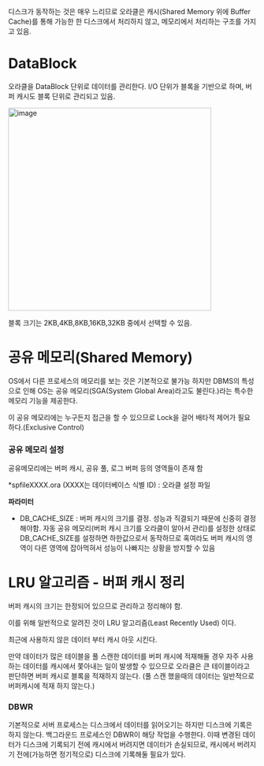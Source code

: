 디스크가 동작하는 것은 매우 느리므로 오라클은 캐시(Shared Memory 위에 Buffer Cache)를 통해 가능한 한 디스크에서 처리하지 않고, 메모리에서 처리하는 구조를 가지고 있음. 

# DataBlock

오라클을  DataBlock 단위로 데이터를 관리한다. I/O 단위가 블록을 기반으로 하며, 버퍼 캐시도 블록 단위로 관리되고 있음.

<img width="412" alt="image" src="https://github.com/jeongye01/TIL/assets/74299317/9526288e-b551-4ec7-91a1-996f967cbacc">


블록 크기는 2KB,4KB,8KB,16KB,32KB 중에서 선택할 수 있음.

# 공유 메모리(Shared Memory)

OS에서 다른 프로세스의 메모리를 보는 것은 기본적으로 불가능 하지만 DBMS의 특성으로 인해 OS는 공유 메모리(SGA(System Global Area)라고도 불린다.)라는 특수한 메모리 기능을 제공한다. 

이 공유 메모리에는 누구든지 접근을 할 수 있으므로 Lock을 걸어 배타적 제어가 필요하다.(Exclusive Control)

### 공유 메모리 설정

공유메모리에는 버퍼 캐시, 공유 풀, 로그 버퍼 등의 영역들이 존재 함 

*spfileXXXX.ora (XXXX는 데이터베이스 식별 ID) : 오라클 설정 파일

**파라미터**

- DB_CACHE_SIZE : 버퍼 캐시의 크기를 결정. 성능과 직결되기 때문에 신중히 결정해야함. 자동 공유 메모리(버퍼 캐시 크기를 오라클이 알아서 관리)를 설정한 상태로 DB_CACHE_SIZE를 설정하면 하한값으로서 동작하므로 혹여라도 버퍼 캐시의 영역이 다른 영역에 잡아먹혀서 성능이 나빠지는 상황을 방지할 수 있음

# LRU 알고리즘 - 버퍼 캐시 정리

버퍼 캐시의 크기는 한정되어 있으므로 관리하고 정리해야 함.

이를 위해 일반적으로 알려진 것이 LRU 알고리즘(Least Recently Used) 이다.

최근에 사용하지 않은 데이터 부터 캐시 아웃 시킨다.

만약 데이터가 많은 테이블을 풀 스캔한 데이터를 버퍼 캐시에 적재해둘 경우 자주 사용하는 데이터를 캐시에서 쫓아내는 일이 발생할 수 있으므로 오라클은 큰 테이블이라고 판단하면 버퍼 캐시로 블록을 적재하지 않는다. (풀 스캔 했을때의 데이터는 일반적으로 버퍼캐시에 적재 하지 않는다.)

### DBWR

기본적으로 서버 프로세스는 디스크에서 데이터를 읽어오기는 하지만 디스크에 기록은 하지 않는다.  백그라운드 프로세스인 DBWR이 해당 작업을 수행한다. 이때 변경된 데이터가 디스크에 기록되기 전에 캐시에서 버려지면 데이터가 손실되므로, 캐시에서 버려지기 전에(가능하면 정기적으로) 디스크에 기록해둘 필요가 있다.
